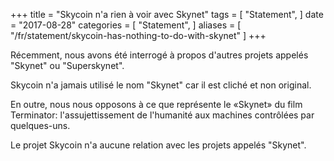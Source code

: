 +++
title = "Skycoin n'a rien à voir avec Skynet"
tags = [
  "Statement",
]
date = "2017-08-28"
categories = [
  "Statement",
]
aliases = [
	"/fr/statement/skycoin-has-nothing-to-do-with-skynet"
]
+++

Récemment, nous avons été interrogé à propos d'autres projets appelés "Skynet" ou "Superskynet".

Skycoin n'a jamais utilisé le nom "Skynet" car il est cliché et non original.

En outre, nous nous opposons à ce que représente le «Skynet» du film Terminator: l'assujettissement de l'humanité aux machines contrôlées par quelques-uns.

Le projet Skycoin n'a aucune relation avec les projets appelés "Skynet".
